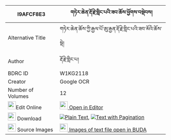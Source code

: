 |I9AFCF8E3|གཏེར་ཆེན་རྡོ་རྗེ་གླིང་པའི་ཟབ་ཆོས་ཕྱོགས་བསྡེབས། 
| --- | --- 
|Alternative Title |གཏེར་ཆེན་ཆོས་ཀྱི་རྒྱལ་པོ་ཨུ་རྒྱན་རྡོ་རྗེ་གླིང་པའི་ཟབ་མོའི་ཆོས་སྡེ།
|Author| རྡོ་རྗེ་གླིང་པ།
|BDRC ID | W1KG2118
|Creator | Google OCR
|Number of Volumes| 12
|<img width="25" src="https://img.icons8.com/color/25/000000/edit-property.png">Edit Online| [<img width="25" src="https://avatars.githubusercontent.com/u/45091458?s=200&v=4"> Open in Editor](http://editor.openpecha.org/I9AFCF8E3)
|<img width="25" src="https://img.icons8.com/fluent/48/000000/download-2.png"/>  Download | [![](https://img.icons8.com/color/20/000000/txt.png)Plain Text](https://github.com/Openpecha/I9AFCF8E3/releases/download/v2/terchen_dorje_lingpa_i_zab_cho_plain_I9AFCF8E3.zip), [![](https://img.icons8.com/color/20/000000/txt.png)Text with Pagination](https://github.com/Openpecha/I9AFCF8E3/releases/download/v2/terchen_dorje_lingpa_i_zab_cho_pages_I9AFCF8E3.zip)
|<img width="25" src="https://img.icons8.com/plasticine/100/000000/pictures-folder.png"/>  Source Images | [<img width="25" src="https://library.bdrc.io/icons/BUDA-small.svg"> Images of text file open in BUDA](https://library.bdrc.io/show/bdr:W1KG2118)